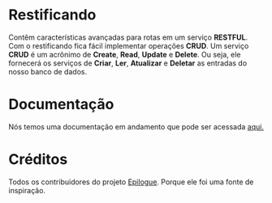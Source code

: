 # Restificando
Contêm características avançadas para rotas em um serviço **RESTFUL**. Com o restificando fica fácil implementar operações **CRUD**.
Um serviço **CRUD** é um acrônimo de **Create**, **Read**, **Update** e **Delete**. Ou seja, ele fornecerá os serviços de **Criar**, **Ler**, **Atualizar** e **Deletar** as entradas do nosso banco de dados.

# Documentação
Nós temos uma documentação em andamento que pode ser acessada [aqui.](https://github.com/umdez/restificando/blob/master/docs/readme.md)

# Créditos
Todos os contribuidores do projeto [Epilogue](https://github.com/dchester/epilogue#readme). Porque ele foi uma fonte de inspiração. 
